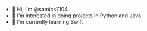 - 👋 Hi, I’m @samics7104
- 👀 I’m interested in doing projects in Python and Java
- 🌱 I’m currently learning Swift

<!---
samics7104/samics7104 is a ✨ special ✨ repository because its `README.md` (this file) appears on your GitHub profile.
You can click the Preview link to take a look at your changes.
--->
